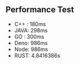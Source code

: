 ## Performance Test

- C++ : 180ms
- JAVA: 298ms
- GO  : 300ms
- Deno: 986ms
- Node: 986ms
- RUST: 4.8416386s